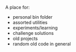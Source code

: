 A place for:
 * personal bin folder
 * assorted utilities
 * experiments/learning
 * challenge solutions
 * old projects
 * random old code in general
